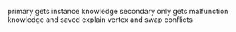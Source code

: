 primary gets instance knowledge
secondary only gets malfunction knowledge and saved
explain vertex and swap conflicts